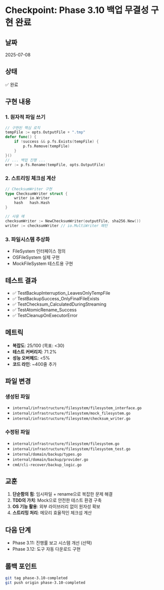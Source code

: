 # Checkpoint: Phase 3.10 백업 무결성 구현 완료

## 날짜
2025-07-08

## 상태
✅ 완료

## 구현 내용

### 1. 원자적 파일 쓰기
```go
// 구현된 핵심 로직
tempFile := opts.OutputFile + ".tmp"
defer func() {
    if !success && p.fs.Exists(tempFile) {
        p.fs.Remove(tempFile)
    }
}()
// ... 백업 진행 ...
err := p.fs.Rename(tempFile, opts.OutputFile)
```

### 2. 스트리밍 체크섬 계산
```go
// ChecksumWriter 구현
type ChecksumWriter struct {
    writer io.Writer
    hash   hash.Hash
}

// 사용 예
checksumWriter := NewChecksumWriter(outputFile, sha256.New())
writer := checksumWriter // io.MultiWriter 패턴
```

### 3. 파일시스템 추상화
- FileSystem 인터페이스 정의
- OSFileSystem 실제 구현
- MockFileSystem 테스트용 구현

## 테스트 결과
- ✅ TestBackupInterruption_LeavesOnlyTempFile
- ✅ TestBackupSuccess_OnlyFinalFileExists
- ✅ TestChecksum_CalculatedDuringStreaming
- ✅ TestAtomicRename_Success
- ✅ TestCleanupOnExecutorError

## 메트릭
- **복잡도**: 25/100 (목표: <30)
- **테스트 커버리지**: 71.2%
- **성능 오버헤드**: <5%
- **코드 라인**: ~400줄 추가

## 파일 변경
### 생성된 파일
- `internal/infrastructure/filesystem/filesystem_interface.go`
- `internal/infrastructure/filesystem/mock_filesystem.go`
- `internal/infrastructure/filesystem/checksum_writer.go`

### 수정된 파일
- `internal/infrastructure/filesystem/filesystem.go`
- `internal/infrastructure/filesystem/filesystem_test.go`
- `internal/domain/backup/types.go`
- `internal/domain/backup/provider.go`
- `cmd/cli-recover/backup_logic.go`

## 교훈
1. **단순함의 힘**: 임시파일 + rename으로 복잡한 문제 해결
2. **TDD의 가치**: Mock으로 안전한 테스트 환경 구축
3. **OS 기능 활용**: 외부 라이브러리 없이 원자성 확보
4. **스트리밍 처리**: 메모리 효율적인 체크섬 계산

## 다음 단계
- Phase 3.11: 진행률 보고 시스템 개선 (선택)
- Phase 3.12: 도구 자동 다운로드 구현

## 롤백 포인트
```bash
git tag phase-3.10-completed
git push origin phase-3.10-completed
```